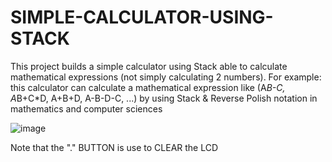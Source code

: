 # SIMPLE-CALCULATOR-USING-STACK
This project builds a simple calculator using Stack able to calculate mathematical expressions (not simply calculating 2 numbers).
For example: this calculator can calculate a mathematical expression like (A*B-C, A*B+C*D, A+B+D, A-B-D-C, ...) by using Stack & Reverse Polish notation in mathematics and computer sciences

![image](https://github.com/user-attachments/assets/772e7855-ad0c-42dd-87e4-01f64d521427)


Note that the "." BUTTON is use to CLEAR the LCD

